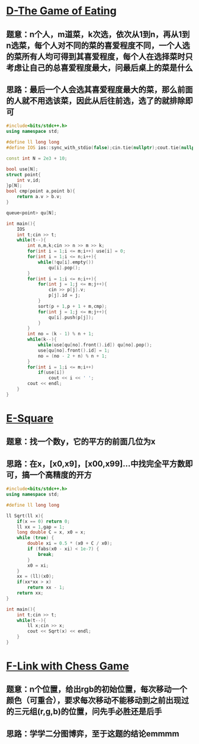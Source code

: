 # [D-The Game of Eating](https://ac.nowcoder.com/acm/contest/57356/D)

## 题意：n个人，m道菜，k次选，依次从1到n，再从1到n选菜，每个人对不同的菜的喜爱程度不同，一个人选的菜所有人均可得到其喜爱程度，每个人在选择菜时只考虑让自己的总喜爱程度最大，问最后桌上的菜是什么

## 思路：最后一个人会选其喜爱程度最大的菜，那么前面的人就不用选该菜，因此从后往前选，选了的就排除即可

```cpp
#include<bits/stdc++.h>
using namespace std;

#define ll long long
#define IOS ios::sync_with_stdio(false);cin.tie(nullptr);cout.tie(nullptr);

const int N = 2e3 + 10;

bool use[N];
struct point{
	int v,id;
}p[N];
bool cmp(point a,point b){
	return a.v > b.v;
}

queue<point> qu[N];

int main(){
	IOS
	int t;cin >> t;
	while(t--){
		int n,m,k;cin >> n >> m >> k;
		for(int i = 1;i <= m;i++) use[i] = 0;
		for(int i = 1;i <= n;i++){
			while(!qu[i].empty())
				qu[i].pop();
		}
		for(int i = 1;i <= n;i++){
			for(int j = 1;j <= m;j++){
				cin >> p[j].v;
				p[j].id = j;
			}
			sort(p + 1,p + 1 + m,cmp);
			for(int j = 1;j <= m;j++){
				qu[i].push(p[j]);
			}
		}
		int no = (k - 1) % n + 1;
		while(k--){
			while(use[qu[no].front().id]) qu[no].pop();
			use[qu[no].front().id] = 1;
			no = (no - 2 + n) % n + 1;
		}
		for(int i = 1;i <= m;i++)
			if(use[i])
				cout << i << ' ';
		cout << endl;
	}
}
```

# [E-Square](https://ac.nowcoder.com/acm/contest/57356/E)

## 题意：找一个数y，它的平方的前面几位为x

## 思路：在x，[x0,x9]，[x00,x99]...中找完全平方数即可，搞一个高精度的开方

```cpp
#include<bits/stdc++.h>
using namespace std;

#define ll long long

ll Sqrt(ll x){
    if(x == 0) return 0;
    ll xx = 1,gap = 1;
    long double C = x, x0 = x;
    while (true) {
        double xi = 0.5 * (x0 + C / x0);
        if (fabs(x0 - xi) < 1e-7) {
            break;
        }
        x0 = xi;
    }
    xx = (ll)(x0);
    if(xx*xx > x)
    	return xx - 1;
    return xx;
}

int main(){
    int t;cin >> t;
    while(t--){
        ll x;cin >> x;
        cout << Sqrt(x) << endl;
    }
}
```

# [F-Link with Chess Game](https://ac.nowcoder.com/acm/contest/57356/F)

## 题意：n个位置，给出rgb的初始位置，每次移动一个颜色（可重合），要求每次移动不能移动到之前出现过的三元组(r,g,b)的位置，问先手必胜还是后手

## 思路：学学二分图博弈，至于这题的结论emmmm


